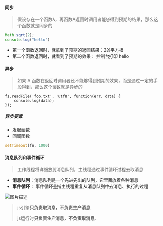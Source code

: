 #### 同步

> 假设存在一个函数A，再函数A返回时调用者能够得到预期的结果，那么这个函数就是同步的

```js
Math.sqrt(2);
console.log("hello")
```

+ 第一个函数返回时，就拿到了预期的返回结果：2的平方根
+ 第二个函数返回时，就看到了预期的效果： 控制台打印 hello

#### 异步

> 如果 A 函数在返回时调用者还不能够得到预期的效果，而是通过一定的手段得到，那么这个函数就是异步的

```
fs.readFile('foo.txt', 'utf8', function(err, data) {
    console.log(data);
});
```

##### 异步要素

+ 发起函数
+ 回调函数

```js
setTimeout(fn, 1000)
```



#### 消息队列和事件循环

> 工作线程将详细放到消息队列，主线程通过事件循环过程去取消息

+ **消息队列**：消息队列是一个先进先出的队列，它里面放着各种消息
+ **事件循环**： 事件循环是指主线程重复从消息队列中去消息、执行的过程

![图片描述](E:\project\vue-blog-ts\src\assets\note\js\img\消息队列)

> js引擎**只负责取消息，不负责生产消息** 
>
> js运行时**只负责生产消息，不负责取消息**.


